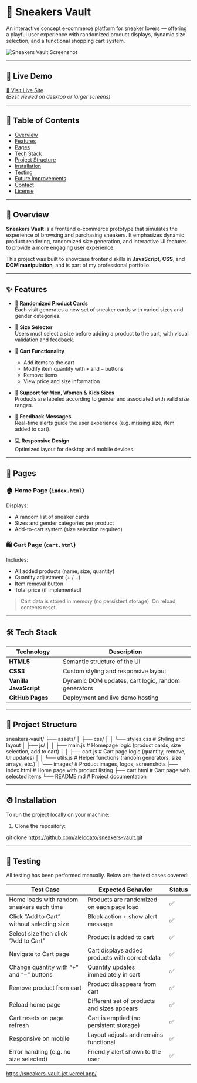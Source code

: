 # 👟 Sneakers Vault

An interactive concept e-commerce platform for sneaker lovers — offering a playful user experience with randomized product displays, dynamic size selection, and a functional shopping cart system.

![Sneakers Vault Screenshot](assets/images/screenshot.png)

---

## 🚀 Live Demo

[🔗 Visit Live Site](https://alelodato.github.io/sneakers-vault/)  
*(Best viewed on desktop or larger screens)*

---

## 📌 Table of Contents

- [Overview](#-overview)
- [Features](#-features)
- [Pages](#-pages)
- [Tech Stack](#-tech-stack)
- [Project Structure](#-project-structure)
- [Installation](#-installation)
- [Testing](#-testing)
- [Future Improvements](#-future-improvements)
- [Contact](#-contact)
- [License](#-license)

---

## 🧩 Overview

**Sneakers Vault** is a frontend e-commerce prototype that simulates the experience of browsing and purchasing sneakers. It emphasizes dynamic product rendering, randomized size generation, and interactive UI features to provide a more engaging user experience.

This project was built to showcase frontend skills in **JavaScript**, **CSS**, and **DOM manipulation**, and is part of my professional portfolio.

---

## ✨ Features

- 🎲 **Randomized Product Cards**  
  Each visit generates a new set of sneaker cards with varied sizes and gender categories.

- 👟 **Size Selector**  
  Users must select a size before adding a product to the cart, with visual validation and feedback.

- 🛒 **Cart Functionality**  
  - Add items to the cart  
  - Modify item quantity with `+` and `−` buttons  
  - Remove items  
  - View price and size information

- 👶 **Support for Men, Women & Kids Sizes**  
  Products are labeled according to gender and associated with valid size ranges.

- 💬 **Feedback Messages**  
  Real-time alerts guide the user experience (e.g. missing size, item added to cart).

- 💻 **Responsive Design**  
  Optimized layout for desktop and mobile devices.

---

## 📄 Pages

### 🏠 Home Page (`index.html`)

Displays:

- A random list of sneaker cards
- Sizes and gender categories per product
- Add-to-cart system (size selection required)

### 🛍️ Cart Page (`cart.html`)

Includes:

- All added products (name, size, quantity)
- Quantity adjustment (+ / −)
- Item removal button
- Total price (if implemented)

> Cart data is stored in memory (no persistent storage). On reload, contents reset.

---

## 🛠️ Tech Stack

| Technology         | Description                               |
|--------------------|-------------------------------------------|
| **HTML5**          | Semantic structure of the UI              |
| **CSS3**           | Custom styling and responsive layout      |
| **Vanilla JavaScript** | Dynamic DOM updates, cart logic, random generators |
| **GitHub Pages**   | Deployment and live demo hosting          |

---

## 🧱 Project Structure

sneakers-vault/
├── assets/
│ ├── css/
│ │ └── styles.css # Styling and layout
│ ├── js/
│ │ ├── main.js # Homepage logic (product cards, size selection, add to cart)
│ │ ├── cart.js # Cart page logic (quantity, remove, UI updates)
│ │ └── utils.js # Helper functions (random generators, size arrays, etc.)
│ └── images/ # Product images, logos, screenshots
├── index.html # Home page with product listing
├── cart.html # Cart page with selected items
└── README.md # Project documentation


---

## ⚙️ Installation

To run the project locally on your machine:

1. Clone the repository:

git clone https://github.com/alelodato/sneakers-vault.git

---

## 🧪 Testing

All testing has been performed manually. Below are the test cases covered:

| Test Case                                  | Expected Behavior                              | Status |
| ------------------------------------------ | ---------------------------------------------- | ------ |
| Home loads with random sneakers each time  | Products are randomized on each page load      | ✅      |
| Click “Add to Cart” without selecting size | Block action + show alert message              | ✅      |
| Select size then click “Add to Cart”       | Product is added to cart                       | ✅      |
| Navigate to Cart page                      | Cart displays added products with correct data | ✅      |
| Change quantity with “+” and “−” buttons   | Quantity updates immediately in cart           | ✅      |
| Remove product from cart                   | Product disappears from cart                   | ✅      |
| Reload home page                           | Different set of products and sizes appears    | ✅      |
| Cart resets on page refresh                | Cart is emptied (no persistent storage)        | ✅      |
| Responsive on mobile                       | Layout adjusts and remains functional          | ✅      |
| Error handling (e.g. no size selected)     | Friendly alert shown to the user               | ✅      |


https://sneakers-vault-jet.vercel.app/
